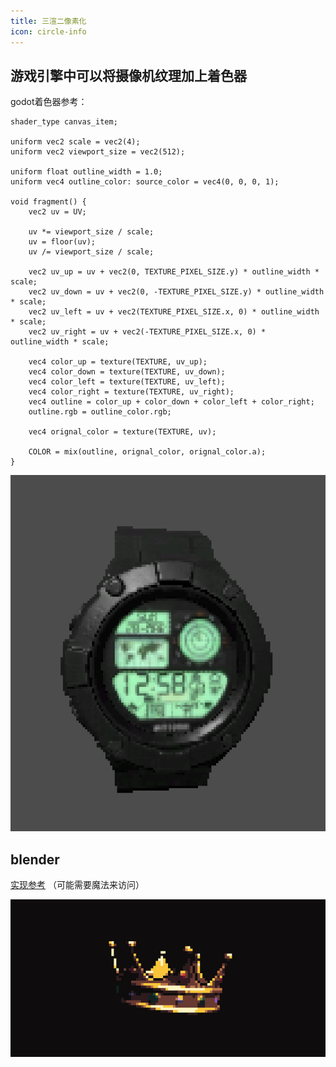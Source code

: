 ```yaml
---
title: 三渲二像素化
icon: circle-info
---
```


## 游戏引擎中可以将摄像机纹理加上着色器

godot着色器参考：

```gdshader
shader_type canvas_item;

uniform vec2 scale = vec2(4);
uniform vec2 viewport_size = vec2(512);

uniform float outline_width = 1.0;
uniform vec4 outline_color: source_color = vec4(0, 0, 0, 1);

void fragment() {
	vec2 uv = UV;
	
	uv *= viewport_size / scale;
	uv = floor(uv);
	uv /= viewport_size / scale;

	vec2 uv_up = uv + vec2(0, TEXTURE_PIXEL_SIZE.y) * outline_width * scale;
	vec2 uv_down = uv + vec2(0, -TEXTURE_PIXEL_SIZE.y) * outline_width * scale;
	vec2 uv_left = uv + vec2(TEXTURE_PIXEL_SIZE.x, 0) * outline_width * scale;
	vec2 uv_right = uv + vec2(-TEXTURE_PIXEL_SIZE.x, 0) * outline_width * scale;
	
	vec4 color_up = texture(TEXTURE, uv_up);
	vec4 color_down = texture(TEXTURE, uv_down);
	vec4 color_left = texture(TEXTURE, uv_left);
	vec4 color_right = texture(TEXTURE, uv_right);
	vec4 outline = color_up + color_down + color_left + color_right;
	outline.rgb = outline_color.rgb;

	vec4 orignal_color = texture(TEXTURE, uv);

	COLOR = mix(outline, orignal_color, orignal_color.a);
}
```

![效果展示](image%2Fa5a2a51d2adec3beadc0ec7d27557335.jpg)

## blender

[实现参考](https://astropulse.gumroad.com/l/BlenderToPixels) （可能需要魔法来访问）

![效果展示](image%2Fa14f392be5c7cddb6f21c87e64d95054.png)